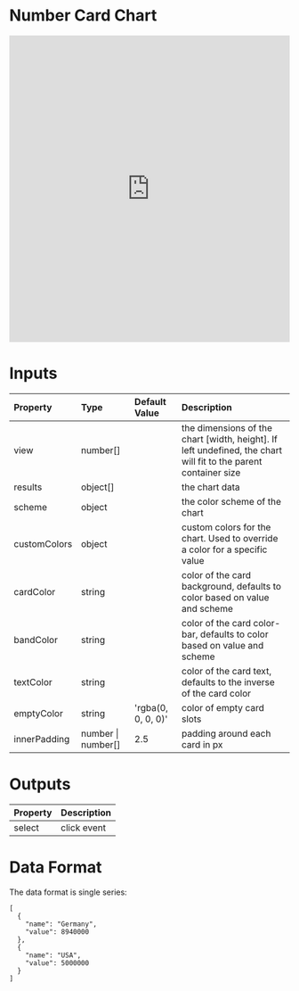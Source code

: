 # Number Card Chart

<iframe width="100%" height="550" frameborder="0" src="https://embed.plnkr.co/c9Kb4DhRuj2MP1Cjgzl7?show=preview">
</iframe>

# Inputs

Property     | Type     | Default Value      | Description
:----------- | :------- | :----------------- | :--------------------------------------------------------------------------------------------------------------
view         | number[] |                    | the dimensions of the chart [width, height]. If left undefined, the chart will fit to the parent container size
results      | object[] |                    | the chart data
scheme       | object   |                    | the color scheme of the chart
customColors | object   |                    | custom colors for the chart. Used to override a color for a specific value
cardColor    | string   |                    | color of the card background, defaults to color based on value and scheme
bandColor    | string   |                    | color of the card color-bar, defaults to color based on value and scheme
textColor    | string   |                    | color of the card text, defaults to the inverse of the card color
emptyColor   | string   | 'rgba(0, 0, 0, 0)' | color of empty card slots
innerPadding | number \| number[] | 2.5      | padding around each card in px

# Outputs

Property | Description
:------- | :----------
select   | click event

# Data Format

The data format is single series:

```
[
  {
    "name": "Germany",
    "value": 8940000
  },
  {
    "name": "USA",
    "value": 5000000
  }
]
```
